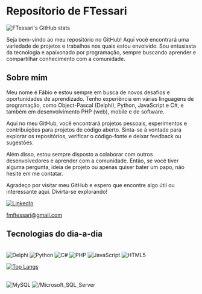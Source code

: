 
<h1>Reposítorio de FTessari</h1>

![FTessari's GitHub stats](https://github-readme-stats.vercel.app/api?username=ftessari&show_icons=true&theme=radical)
      
  <p>Seja bem-vindo ao meu repositório no GitHub! Aqui você encontrará uma variedade de projetos e trabalhos nos quais estou envolvido. Sou entusiasta da tecnologia e apaixonado por programação, sempre buscando aprender e compartilhar conhecimento com a comunidade.</p>
  <h2>Sobre mim</h2>
  <p>Meu nome é Fábio e estou sempre em busca de novos desafios e oportunidades de aprendizado. Tenho experiência em várias linguagens de programação, como Object-Pascal (Delphi), Python, JavaScript e C#, e também em desenvolvimento PHP (web), mobile e de software.</p>
  <p>Aqui no meu GitHub, você encontrará projetos pessoais, experimentos e contribuições para projetos de código aberto. Sinta-se à vontade para explorar os repositórios, verificar o código-fonte e deixar feedback ou sugestões.</p>
  <p>Além disso, estou sempre disposto a colaborar com outros desenvolvedores e aprender com a comunidade. Então, se você tiver alguma pergunta, ideia de projeto ou apenas quiser bater um papo, não hesite em me contatar.</p>
  <p>Agradeço por visitar meu GitHub e espero que encontre algo útil ou interessante aqui. Divirta-se explorando!</p>

[![LinkedIn](https://img.shields.io/badge/LinkedIn-0077B5?style=for-the-badge&logo=linkedin&logoColor=white)](https://www.linkedin.com/in/fabiotessari/)

fmftessari@gmail.com

<h2>Tecnologias do dia-a-dia</h2>
<div style="display: inline_block"><br/>
  <img aling="center" alt="Delphi" src="https://img.shields.io/badge/Delphi_RAD_Studio-B22222?style=for-the-badge&logo=delphi&logoColor=white" />
  <img aling="center" alt="Python" src="https://img.shields.io/badge/Python-14354C?style=for-the-badge&logo=python&logoColor=white" />
  <img aling="center" alt="C#" src="https://img.shields.io/badge/C%23-239120?style=for-the-badge&logo=c-sharp&logoColor=white" />
  <img aling="center" alt="PHP" src="https://img.shields.io/badge/PHP-777BB4?style=for-the-badge&logo=php&logoColor=white" />  
  <img aling="center" alt="JavaScript" src="https://img.shields.io/badge/JavaScript-323330?style=for-the-badge&logo=javascript&logoColor=F7DF1E" /> 
  <img aling="center" alt="HTML5" src="https://img.shields.io/badge/HTML5-E34F26?style=for-the-badge&logo=html5&logoColor=white" /> 
        
  [![Top Langs](https://github-readme-stats.vercel.app/api/top-langs/?username=ftessari&theme=radical)](https://github.com/ftessari/github-readme-stats)
  
</div>
<div style="display: inline_block"><br/>
  <img aling="center" alt="MySQL" src="https://img.shields.io/badge/MySQL-00000F?style=for-the-badge&logo=mysql&logoColor=white" />
  <img aling="center" alt="/Microsoft_SQL_Server" src="https://img.shields.io/badge/Microsoft_SQL_Server-CC2927?style=for-the-badge&logo=microsoft-sql-server&logoColor=white" />
</div>


  <!--
**ftessari/ftessari** is a ✨ _special_ ✨ repository because its `README.md` (this file) appears on your GitHub profile.

Here are some ideas to get you started:

- 🔭 I’m currently working on ...
- 🌱 I’m currently learning ...
- 👯 I’m looking to collaborate on ...
- 🤔 I’m looking for help with ...
- 💬 Ask me about ...
- 📫 How to reach me: ...
- 😄 Pronouns: ...
- ⚡ Fun fact: ...
-->
